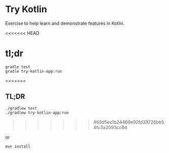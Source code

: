 # Try Kotlin

Exercise to help learn and demonstrate features in Kotlin.

<<<<<<< HEAD
# tl;dr

    gradle test
    gradle try-kotlin-app:run
=======
## TL;DR

    ./gradlew test
    ./gradlew try-kotlin-app:run
>>>>>>> 469d5ec1b24469e92fd39726bb54fc3a2093cc8d

or

    mvn install
